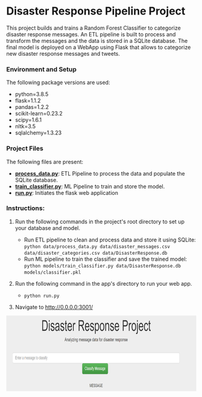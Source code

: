 # Disaster Response Pipeline Project
This project builds and trains a Random Forest Classifier to categorize disaster response messages.
An ETL pipeline is built to process and transform the messages and the data is stored in a SQLite database.
The final model is deployed on a WebApp using Flask that allows to categorize new disaster response messages and tweets.

### Environment and Setup
The following package versions are used:


* python=3.8.5
* flask=1.1.2
* pandas=1.2.2
* scikit-learn=0.23.2
* scipy=1.6.1
* nltk=3.5
* sqlalchemy=1.3.23

### Project Files
The following files are present:

* **[process_data.py](data/process_data.py)**: ETL Pipeline to process the data and populate the SQLite database.
* **[train_classifier.py](models/train_classifier.py)**: ML Pipeline to train and store the model.
* **[run.py](app/run.py)**: Initiates the flask web application

### Instructions:
1. Run the following commands in the project's root directory to set up your database and model.

    - Run ETL pipeline to clean and process data and store it using SQLite:
        `python data/process_data.py data/disaster_messages.csv data/disaster_categories.csv data/DisasterResponse.db`
    - Run ML pipeline to train the classifier and save the trained model:
        `python models/train_classifier.py data/DisasterResponse.db models/classifier.pkl`

2. Run the following command in the app's directory to run your web app.
    - `python run.py`

3. Navigate to http://0.0.0.0:3001/



<img src="./app/App_screenshot.PNG" width="600" height="200">